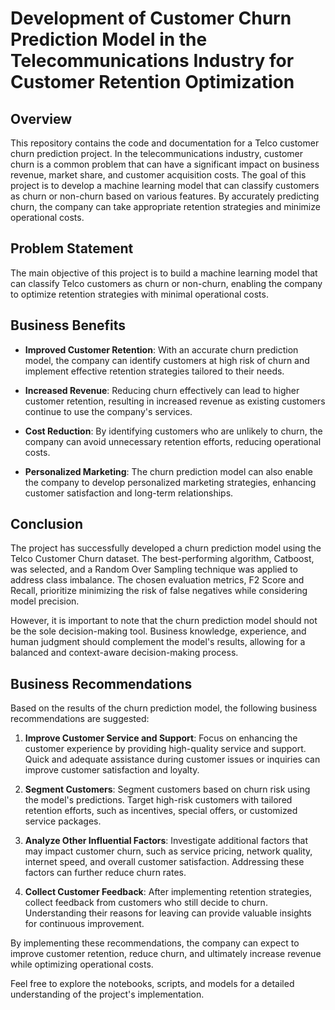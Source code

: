 # Development of Customer Churn Prediction Model in the Telecommunications Industry for Customer Retention Optimization

## Overview

This repository contains the code and documentation for a Telco customer churn prediction project. In the telecommunications industry, customer churn is a common problem that can have a significant impact on business revenue, market share, and customer acquisition costs. The goal of this project is to develop a machine learning model that can classify customers as churn or non-churn based on various features. By accurately predicting churn, the company can take appropriate retention strategies and minimize operational costs.

## Problem Statement

The main objective of this project is to build a machine learning model that can classify Telco customers as churn or non-churn, enabling the company to optimize retention strategies with minimal operational costs.

## Business Benefits

- **Improved Customer Retention**: With an accurate churn prediction model, the company can identify customers at high risk of churn and implement effective retention strategies tailored to their needs.

- **Increased Revenue**: Reducing churn effectively can lead to higher customer retention, resulting in increased revenue as existing customers continue to use the company's services.

- **Cost Reduction**: By identifying customers who are unlikely to churn, the company can avoid unnecessary retention efforts, reducing operational costs.

- **Personalized Marketing**: The churn prediction model can also enable the company to develop personalized marketing strategies, enhancing customer satisfaction and long-term relationships.

## Conclusion

The project has successfully developed a churn prediction model using the Telco Customer Churn dataset. The best-performing algorithm, Catboost, was selected, and a Random Over Sampling technique was applied to address class imbalance. The chosen evaluation metrics, F2 Score and Recall, prioritize minimizing the risk of false negatives while considering model precision.

However, it is important to note that the churn prediction model should not be the sole decision-making tool. Business knowledge, experience, and human judgment should complement the model's results, allowing for a balanced and context-aware decision-making process.

## Business Recommendations

Based on the results of the churn prediction model, the following business recommendations are suggested:

1. **Improve Customer Service and Support**: Focus on enhancing the customer experience by providing high-quality service and support. Quick and adequate assistance during customer issues or inquiries can improve customer satisfaction and loyalty.

2. **Segment Customers**: Segment customers based on churn risk using the model's predictions. Target high-risk customers with tailored retention efforts, such as incentives, special offers, or customized service packages.

3. **Analyze Other Influential Factors**: Investigate additional factors that may impact customer churn, such as service pricing, network quality, internet speed, and overall customer satisfaction. Addressing these factors can further reduce churn rates.

4. **Collect Customer Feedback**: After implementing retention strategies, collect feedback from customers who still decide to churn. Understanding their reasons for leaving can provide valuable insights for continuous improvement.

By implementing these recommendations, the company can expect to improve customer retention, reduce churn, and ultimately increase revenue while optimizing operational costs.


Feel free to explore the notebooks, scripts, and models for a detailed understanding of the project's implementation.
